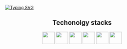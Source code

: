 [![Typing SVG](https://readme-typing-svg.herokuapp.com?duration=4000&center=true&lines=Hi%2C+I'm+michele;A+UI+designer+and+a+front-end+dev)](https://git.io/typing-svg)

<!-- [![trophy](https://github-profile-trophy.vercel.app/?username=NoNameNoShame)](https://github.com/ryo-ma/github-profile-trophy) -->
<h2 align ="center"> Techonolgy stacks </h2>
<p align="center">
<img src="https://cdn.jsdelivr.net/gh/devicons/devicon/icons/figma/figma-original.svg" height = "40pX" width = "40px" />
<img src="https://cdn.jsdelivr.net/gh/devicons/devicon/icons/html5/html5-original.svg" height = "40pX" width = "40px" />
<img src="https://cdn.jsdelivr.net/gh/devicons/devicon/icons/css3/css3-original.svg"  height = "40pX" width = "40px" />
<img src="https://cdn.jsdelivr.net/gh/devicons/devicon/icons/javascript/javascript-original.svg" height = "40pX" width = "40px" />
<img src="https://cdn.jsdelivr.net/gh/devicons/devicon/icons/cplusplus/cplusplus-original.svg" height = "40pX" width = "40px" />
<img src="https://cdn.jsdelivr.net/gh/devicons/devicon/icons/java/java-original.svg" height = "40pX" width = "40px" />
</p>
